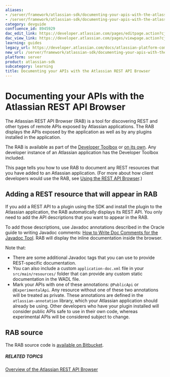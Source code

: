 ```yaml
---
aliases:
- /server/framework/atlassian-sdk/documenting-your-apis-with-the-atlassian-rest-api-browser-8945929.html
- /server/framework/atlassian-sdk/documenting-your-apis-with-the-atlassian-rest-api-browser-8945929.md
category: devguide
confluence_id: 8945929
dac_edit_link: https://developer.atlassian.com/pages/editpage.action?cjm=wozere&pageId=8945929
dac_view_link: https://developer.atlassian.com/pages/viewpage.action?cjm=wozere&pageId=8945929
learning: guides
legacy_url: https://developer.atlassian.com/docs/atlassian-platform-common-components/rest-api-development/documenting-your-apis-with-the-atlassian-rest-api-browser
new_url: /server/framework/atlassian-sdk/documenting-your-apis-with-the-atlassian-rest-api-browser
platform: server
product: atlassian-sdk
subcategory: learning
title: Documenting your APIs with the Atlassian REST API Browser
---
```

# Documenting your APIs with the Atlassian REST API Browser

The Atlassian REST API Browser (RAB) is a tool for discovering REST and other types of remote APIs exposed by Atlassian applications. The RAB displays the APIs exposed by the application as well as by any plugins installed in the application.

The RAB is available as part of the <a href="https://marketplace.atlassian.com/plugins/com.atlassian.devrel.developer-toolbox-plugin" class="external-link">Developer Toolbox</a> or <a href="https://marketplace.atlassian.com/plugins/com.atlassian.labs.rest-api-browser" class="external-link">on its own</a>. Any developer instance of an Atlassian application has the Developer Toolbox included.

This page tells you how to use RAB to document any REST resources that you have added to an Atlassian application. (For more about how client developers would use the RAB, see [Using the REST API Browser](/server/framework/atlassian-sdk/using-the-rest-api-browser).)

## Adding a REST resource that will appear in RAB

If you add a REST API to a plugin using the SDK and install the plugin to the Atlassian application, the RAB automatically displays its REST API. You only need to add the API descriptions that you want to appear in the RAB.

To add those descriptions, use Javadoc annotations described in the Oracle guide to writing Javadoc comments: <a href="http://www.oracle.com/technetwork/java/javase/documentation/index-137868.html#tag" class="external-link">How to Write Doc Comments for the Javadoc Tool</a>. RAB will display the inline documentation inside the browser.

Note that:

-   There are some additional Javadoc tags that you can use to provide REST-specific documentation. 
-   You can also include a custom `application-doc.xml` file in your `src/main/resources/` folder that can provide any custom static documentation in the WADL file.
-   Mark your APIs with one of these annotations: `@PublicApi` or `@ExperimentalApi`. Any resource without one of these two annotations will be treated as private. These annotations are defined in the `atlassian-annotation` library, which your Atlassian application should already be using. Other developers who have your plugin installed will consider public APIs safe to use in their own code, whereas experimental APIs will be considered subject to change.

## RAB source

The RAB source code is <a href="https://bitbucket.org/atlassian/rest-api-browser" class="external-link">available on Bitbucket</a>.

##### RELATED TOPICS

<a href="/pages/createpage.action?spaceKey=RAB&amp;title=Overview+of+the+Atlassian+REST+API+Browser" class="createlink">Overview of the Atlassian REST API Browser</a>


































































































































































































































